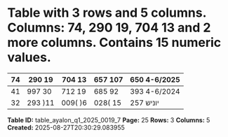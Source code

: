 # Table with 3 rows and 5 columns. Columns: 74, 290 19, 704 13 and 2 more columns. Contains 15 numeric values.

| 74 | 290 19 | 704 13 | 657 107 | 650 4-6/2025 |
|---|---|---|---|---|
| 41 | 997 30 | 712 19 | 685 92 | 393 4-6/2024 |
| 32 | 293 )11 | 009( )6 | 028( 15 | 257 יוניש |

**Table ID:** table_ayalon_q1_2025_0019_7
**Page:** 25
**Rows:** 3
**Columns:** 5
**Created:** 2025-08-27T20:30:29.083955
